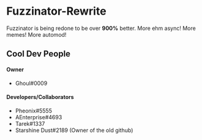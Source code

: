 # Fuzzinator-Rewrite

Fuzzinator is being redone to be over **900%** better.
More ehm async! More memes! More automod!

## Cool Dev People

#### Owner
 - Ghoul#0009

#### Developers/Collaborators
 - Pheonix#5555
 - AEnterprise#4693
 - Tarek#1337
 - Starshine Dust#2189 (Owner of the old github)
